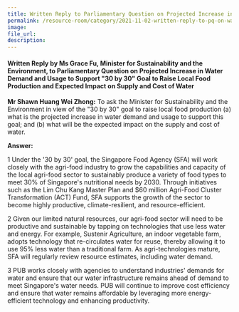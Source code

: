 ```yaml
---  
title: Written Reply to Parliamentary Question on Projected Increase in Water Demand and Usage to Support "30 by 30" Goal to Raise Local Food Production and Expected Impact on Supply and Cost of Water by Ms Grace Fu, Minister for Sustainability and the Environment  
permalink: /resource-room/category/2021-11-02-written-reply-to-pq-on-water-use-for-30by30/  
image:  
file_url:  
description:  
---  
```

 
#### Written Reply by Ms Grace Fu, Minister for Sustainability and the Environment, to Parliamentary Question on Projected Increase in Water Demand and Usage to Support "30 by 30" Goal to Raise Local Food Production and Expected Impact on Supply and Cost of Water    
 
**Mr Shawn Huang Wei Zhong:** To ask the Minister for Sustainability and the Environment in view of the &quot;30 by 30&quot; goal to raise local food production (a) what is the projected increase in water demand and usage to support this goal; and (b) what will be the expected impact on the supply and cost of water.

**Answer:**

1 Under the &#39;30 by 30&#39; goal, the Singapore Food Agency (SFA) will work closely with the agri-food industry to grow the capabilities and capacity of the local agri-food sector to sustainably produce a variety of food types to meet 30% of Singapore&#39;s nutritional needs by 2030. Through initiatives such as the Lim Chu Kang Master Plan and $60 million Agri-Food Cluster Transformation (ACT) Fund, SFA supports the growth of the sector to become highly productive, climate-resilient, and resource-efficient.

2 Given our limited natural resources, our agri-food sector will need to be productive and sustainable by tapping on technologies that use less water and energy. For example, Sustenir Agriculture, an indoor vegetable farm, adopts technology that re-circulates water for reuse, thereby allowing it to use 95% less water than a traditional farm. As agri-technologies mature, SFA will regularly review resource estimates, including water demand.

3 PUB works closely with agencies to understand industries&#39; demands for water and ensure that our water infrastructure remains ahead of demand to meet Singapore&#39;s water needs. PUB will continue to improve cost efficiency and ensure that water remains affordable by leveraging more energy-efficient technology and enhancing productivity.

